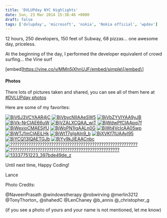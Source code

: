 ```yaml
---
title: 'DVLUPday NYC Highlights'
date: Sun, 23 Mar 2014 15:38:46 +0000
draft: false
tags: ['dvlupday', 'microsoft', 'nokia', 'Nokia official', 'wpdev']
---
```


12 hours, 250 developers, 150 feet of Subway, 68 pizzas... one awesome day, priceless.

At the beginning of the day, I performed the developer equivalent of crowd surfing... the Vine surf

\[embed\]https://vine.co/v/MMn5jXhnUJF/embed/simple\[/embed\]

#### Photos

There lots of pictures taken and shared, you can see all of them here at [#DVLUPday photos](https://twitter.com/search?q=%23DVLUPday&mode=photos&src=taoc)

Here are some of my favorites:

[![BjV6J3VCYAAR4jC](http://nokiawpdev.files.wordpress.com/2014/03/bjv6j3vcyaar4jc1.jpg?w=700)](http://nokiawpdev.files.wordpress.com/2014/03/bjv6j3vcyaar4jc1.jpg) [![BjVbycNIIAAeSW5](http://nokiawpdev.files.wordpress.com/2014/03/bjvbycniiaaesw5.jpg?w=600)](http://nokiawpdev.files.wordpress.com/2014/03/bjvbycniiaaesw5.jpg) [![BjVbZYVIYAA9yJB](http://nokiawpdev.files.wordpress.com/2014/03/bjvbzyviyaa9yjb.jpg?w=599)](http://nokiawpdev.files.wordpress.com/2014/03/bjvbzyviyaa9yjb.jpg) [![BjVk-NrCIAE66uW](http://nokiawpdev.files.wordpress.com/2014/03/bjvk-nrciae66uw.jpg?w=576)](http://nokiawpdev.files.wordpress.com/2014/03/bjvk-nrciae66uw.jpg) [![BjVZALXCQAA_wiT](http://nokiawpdev.files.wordpress.com/2014/03/bjvzalxcqaa_wit.jpg?w=599)](http://nokiawpdev.files.wordpress.com/2014/03/bjvzalxcqaa_wit.jpg) [![BjWdwPfCIAApq7f](http://nokiawpdev.files.wordpress.com/2014/03/bjwdwpfciaapq7f.jpg?w=600)](http://nokiawpdev.files.wordpress.com/2014/03/bjwdwpfciaapq7f.jpg) [![BjWexioCMAESjfU](http://nokiawpdev.files.wordpress.com/2014/03/bjwexiocmaesjfu.jpg?w=600)](http://nokiawpdev.files.wordpress.com/2014/03/bjwexiocmaesjfu.jpg) [![BjWoPN1IgAALn0G](http://nokiawpdev.files.wordpress.com/2014/03/bjwopn1igaaln0g.jpg?w=599)](http://nokiawpdev.files.wordpress.com/2014/03/bjwopn1igaaln0g.jpg) [![BjWt4VcIcAA05wp](http://nokiawpdev.files.wordpress.com/2014/03/bjwt4vcicaa05wp.jpg?w=599)](http://nokiawpdev.files.wordpress.com/2014/03/bjwt4vcicaa05wp.jpg) [![BjWTJ1mCIAEiLHk](http://nokiawpdev.files.wordpress.com/2014/03/bjwtj1mciaeilhk.jpg?w=599)](http://nokiawpdev.files.wordpress.com/2014/03/bjwtj1mciaeilhk.jpg) [![BjWtT7gIgAIn9_b](http://nokiawpdev.files.wordpress.com/2014/03/bjwtt7gigain9_b.jpg?w=599)](http://nokiawpdev.files.wordpress.com/2014/03/bjwtt7gigain9_b.jpg) [![BjXVKf7IUAAyl95](http://nokiawpdev.files.wordpress.com/2014/03/bjxvkf7iuaayl95.jpg?w=600)](http://nokiawpdev.files.wordpress.com/2014/03/bjxvkf7iuaayl95.jpg) [![BjYCQ13IQAETGJb](http://nokiawpdev.files.wordpress.com/2014/03/bjycq13iqaetgjb.jpg?w=598)](http://nokiawpdev.files.wordpress.com/2014/03/bjycq13iqaetgjb.jpg) [![BjYy9kJIEAACnbc](http://nokiawpdev.files.wordpress.com/2014/03/bjyy9kjieaacnbc.jpg?w=598)](http://nokiawpdev.files.wordpress.com/2014/03/bjyy9kjieaacnbc.jpg) [![????????????????????????????????????????????????????????](http://nokiawpdev.files.wordpress.com/2014/03/wp_20140322_002.jpg?w=700)](http://nokiawpdev.files.wordpress.com/2014/03/wp_20140322_002.jpg) [![????????????????????????????????????????????????](http://nokiawpdev.files.wordpress.com/2014/03/wp_20140322_09_16_59_pro.jpg?w=700)](http://nokiawpdev.files.wordpress.com/2014/03/wp_20140322_09_16_59_pro.jpg) [![13337751223_397bde49de_z](http://nokiawpdev.files.wordpress.com/2014/03/13337751223_397bde49de_z.jpg?w=480)](http://nokiawpdev.files.wordpress.com/2014/03/13337751223_397bde49de_z.jpg)

Until next time, Happy Coding!

Lance

Photo Credits:

@NaveenPrasath @windowstherapy @robwirving @merlin3212 @TonyThorton\_ @shahedC @LenChaney @b\_annis @\_christopher\_g

(if you see a photo of yours and your name is not mentioned, let me know)